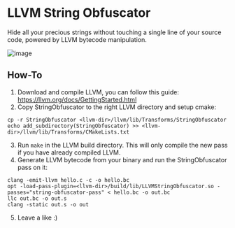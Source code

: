 # LLVM String Obfuscator
Hide all your precious strings without touching a single line of your source code, powered by LLVM bytecode manipulation.

![image](https://github.com/tsarpaul/llvm-string-obfuscator/blob/master/image.png)

## How-To
1. Download and compile LLVM, you can follow this guide:
https://llvm.org/docs/GettingStarted.html
2. Copy StringObfuscator to the right LLVM directory and setup cmake:
```
cp -r StringObfuscator <llvm-dir>/llvm/lib/Transforms/StringObfuscator
echo add_subdirectory(StringObfuscator) >> <llvm-dir>/llvm/lib/Transforms/CMakeLists.txt
```
3. Run ```make``` in the LLVM build directory. This will only compile the new pass if you have already compiled LLVM.
4. Generate LLVM bytecode from your binary and run the StringObfuscator pass on it:
```
clang -emit-llvm hello.c -c -o hello.bc
opt -load-pass-plugin=<llvm-dir>/build/lib/LLVMStringObfuscator.so -passes="string-obfuscator-pass" < hello.bc -o out.bc
llc out.bc -o out.s
clang -static out.s -o out
```
5. Leave a like :)

